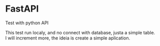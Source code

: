 # FastAPI
Test with python API


This test run localy, and no connect with database, justa a simple table.   
I will increment more, the ideia is create a simple aplication.
